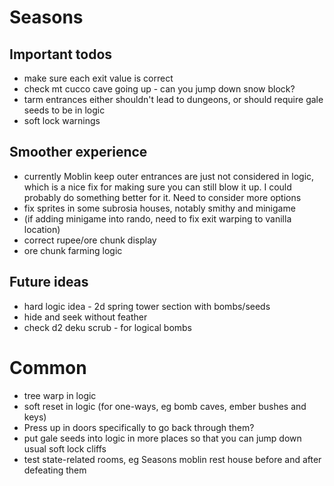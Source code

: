 # Seasons

## Important todos
- make sure each exit value is correct
- check mt cucco cave going up - can you jump down snow block?
- tarm entrances either shouldn't lead to dungeons, or should require gale seeds to be in logic
- soft lock warnings

## Smoother experience 
- currently Moblin keep outer entrances are just not considered in logic, which is a nice fix for making sure you can still blow it up. I could probably do something better for it. Need to consider more options
- fix sprites in some subrosia houses, notably smithy and minigame  
- (if adding minigame into rando, need to fix exit warping to vanilla location)
- correct rupee/ore chunk display
- ore chunk farming logic

## Future ideas
- hard logic idea - 2d spring tower section with bombs/seeds
- hide and seek without feather
- check d2 deku scrub - for logical bombs

# Common
- tree warp in logic
- soft reset in logic (for one-ways, eg bomb caves, ember bushes and keys)
- Press up in doors specifically to go back through them?
- put gale seeds into logic in more places so that you can jump down usual soft lock cliffs 
- test state-related rooms, eg Seasons moblin rest house before and after defeating them